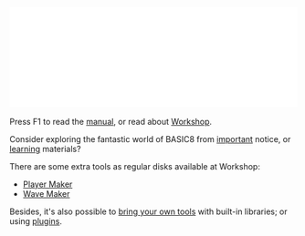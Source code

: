 ![](imgs/welcome.png)

Press F1 to read the [manual](manual), or read about [Workshop](workshop).

Consider exploring the fantastic world of BASIC8 from [important](http://steamcommunity.com/app/767240/discussions/4/2906376154311390056/) notice, or [learning](http://steamcommunity.com/app/767240/discussions/4/1696040635922300967/) materials?

There are some extra tools as regular disks available at Workshop:

* [Player Maker](http://steamcommunity.com/sharedfiles/filedetails/?id=1328727512)
* [Wave Maker](http://steamcommunity.com/sharedfiles/filedetails/?id=1352790993)

Besides, it's also possible to [bring your own tools](http://steamcommunity.com/sharedfiles/filedetails/?id=1350153766) with built-in libraries; or using [plugins](https://github.com/paladin-t/b8.plugins).
